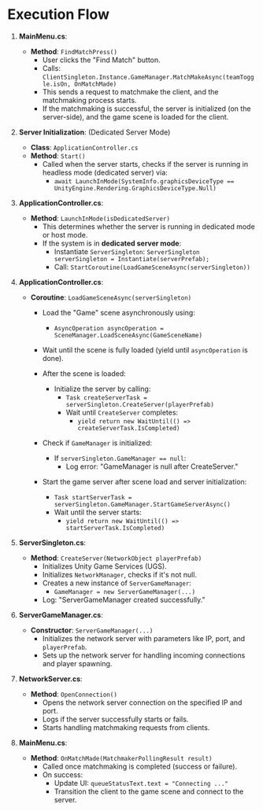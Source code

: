 # Execution Flow

1. **MainMenu.cs**:
   - **Method**: `FindMatchPress()`
     - User clicks the "Find Match" button.
     - Calls: `ClientSingleton.Instance.GameManager.MatchMakeAsync(teamToggle.isOn, OnMatchMade)`
     - This sends a request to matchmake the client, and the matchmaking process starts.
     - If the matchmaking is successful, the server is initialized (on the server-side), and the game scene is loaded for the client.

2. **Server Initialization**: (Dedicated Server Mode)
   - **Class**: `ApplicationController.cs`
   - **Method**: `Start()`
     - Called when the server starts, checks if the server is running in headless mode (dedicated server) via:
       - `await LaunchInMode(SystemInfo.graphicsDeviceType == UnityEngine.Rendering.GraphicsDeviceType.Null)`

3. **ApplicationController.cs**:
   - **Method**: `LaunchInMode(isDedicatedServer)`
     - This determines whether the server is running in dedicated mode or host mode.
     - If the system is in **dedicated server mode**:
       - Instantiate `ServerSingleton`: `ServerSingleton serverSingleton = Instantiate(serverPrefab);`
       - Call: `StartCoroutine(LoadGameSceneAsync(serverSingleton))`

4. **ApplicationController.cs**:
   - **Coroutine**: `LoadGameSceneAsync(serverSingleton)`
     - Load the "Game" scene asynchronously using:
       - `AsyncOperation asyncOperation = SceneManager.LoadSceneAsync(GameSceneName)`
     - Wait until the scene is fully loaded (yield until `asyncOperation` is done).

     - After the scene is loaded:
       - Initialize the server by calling:
         - `Task createServerTask = serverSingleton.CreateServer(playerPrefab)`
         - Wait until `CreateServer` completes:
           - `yield return new WaitUntil(() => createServerTask.IsCompleted)`

     - Check if `GameManager` is initialized:
       - If `serverSingleton.GameManager == null`:
         - Log error: "GameManager is null after CreateServer."

     - Start the game server after scene load and server initialization:
       - `Task startServerTask = serverSingleton.GameManager.StartGameServerAsync()`
       - Wait until the server starts:
         - `yield return new WaitUntil(() => startServerTask.IsCompleted)`

5. **ServerSingleton.cs**:
   - **Method**: `CreateServer(NetworkObject playerPrefab)`
     - Initializes Unity Game Services (UGS).
     - Initializes `NetworkManager`, checks if it's not null.
     - Creates a new instance of `ServerGameManager`:
       - `GameManager = new ServerGameManager(...)`
     - Log: "ServerGameManager created successfully."

6. **ServerGameManager.cs**:
   - **Constructor**: `ServerGameManager(...)`
     - Initializes the network server with parameters like IP, port, and `playerPrefab`.
     - Sets up the network server for handling incoming connections and player spawning.

7. **NetworkServer.cs**:
   - **Method**: `OpenConnection()`
     - Opens the network server connection on the specified IP and port.
     - Logs if the server successfully starts or fails.
     - Starts handling matchmaking requests from clients.

8. **MainMenu.cs**:
   - **Method**: `OnMatchMade(MatchmakerPollingResult result)`
     - Called once matchmaking is completed (success or failure).
     - On success:
       - Update UI: `queueStatusText.text = "Connecting ..."`
       - Transition the client to the game scene and connect to the server.
